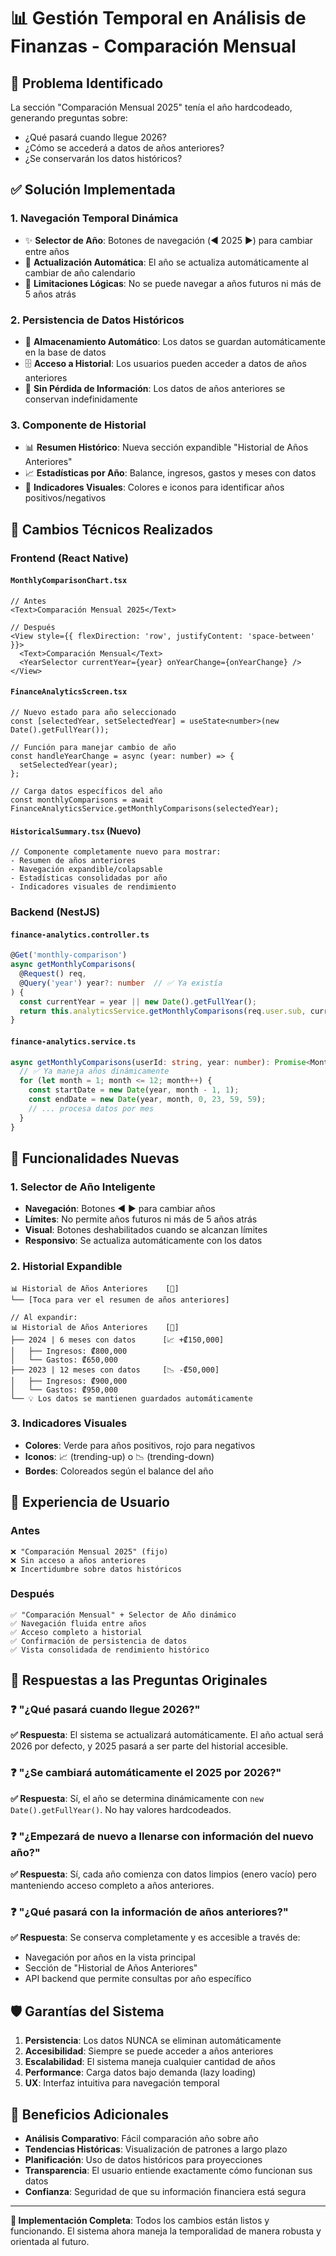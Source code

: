 # 📊 Gestión Temporal en Análisis de Finanzas - Comparación Mensual

## 🎯 Problema Identificado

La sección "Comparación Mensual 2025" tenía el año hardcodeado, generando preguntas sobre:
- ¿Qué pasará cuando llegue 2026?
- ¿Cómo se accederá a datos de años anteriores?
- ¿Se conservarán los datos históricos?

## ✅ Solución Implementada

### 1. **Navegación Temporal Dinámica**
- ✨ **Selector de Año**: Botones de navegación (◀️ 2025 ▶️) para cambiar entre años
- 🔄 **Actualización Automática**: El año se actualiza automáticamente al cambiar de año calendario
- 🚫 **Limitaciones Lógicas**: No se puede navegar a años futuros ni más de 5 años atrás

### 2. **Persistencia de Datos Históricos**
- 💾 **Almacenamiento Automático**: Los datos se guardan automáticamente en la base de datos
- 🗄️ **Acceso a Historial**: Los usuarios pueden acceder a datos de años anteriores
- 📅 **Sin Pérdida de Información**: Los datos de años anteriores se conservan indefinidamente

### 3. **Componente de Historial**
- 📊 **Resumen Histórico**: Nueva sección expandible "Historial de Años Anteriores"
- 📈 **Estadísticas por Año**: Balance, ingresos, gastos y meses con datos
- 🎨 **Indicadores Visuales**: Colores e iconos para identificar años positivos/negativos

## 🔧 Cambios Técnicos Realizados

### Frontend (React Native)

#### `MonthlyComparisonChart.tsx`
```tsx
// Antes
<Text>Comparación Mensual 2025</Text>

// Después
<View style={{ flexDirection: 'row', justifyContent: 'space-between' }}>
  <Text>Comparación Mensual</Text>
  <YearSelector currentYear={year} onYearChange={onYearChange} />
</View>
```

#### `FinanceAnalyticsScreen.tsx`
```tsx
// Nuevo estado para año seleccionado
const [selectedYear, setSelectedYear] = useState<number>(new Date().getFullYear());

// Función para manejar cambio de año
const handleYearChange = async (year: number) => {
  setSelectedYear(year);
};

// Carga datos específicos del año
const monthlyComparisons = await FinanceAnalyticsService.getMonthlyComparisons(selectedYear);
```

#### `HistoricalSummary.tsx` (Nuevo)
```tsx
// Componente completamente nuevo para mostrar:
- Resumen de años anteriores
- Navegación expandible/colapsable
- Estadísticas consolidadas por año
- Indicadores visuales de rendimiento
```

### Backend (NestJS)

#### `finance-analytics.controller.ts`
```typescript
@Get('monthly-comparison')
async getMonthlyComparisons(
  @Request() req,
  @Query('year') year?: number  // ✅ Ya existía
) {
  const currentYear = year || new Date().getFullYear();
  return this.analyticsService.getMonthlyComparisons(req.user.sub, currentYear);
}
```

#### `finance-analytics.service.ts`
```typescript
async getMonthlyComparisons(userId: string, year: number): Promise<MonthlyComparison[]> {
  // ✅ Ya maneja años dinámicamente
  for (let month = 1; month <= 12; month++) {
    const startDate = new Date(year, month - 1, 1);
    const endDate = new Date(year, month, 0, 23, 59, 59);
    // ... procesa datos por mes
  }
}
```

## 🚀 Funcionalidades Nuevas

### 1. **Selector de Año Inteligente**
- **Navegación**: Botones ◀️ ▶️ para cambiar años
- **Límites**: No permite años futuros ni más de 5 años atrás
- **Visual**: Botones deshabilitados cuando se alcanzan límites
- **Responsivo**: Se actualiza automáticamente con los datos

### 2. **Historial Expandible**
```
📊 Historial de Años Anteriores    [🔽]
└── [Toca para ver el resumen de años anteriores]

// Al expandir:
📊 Historial de Años Anteriores    [🔼]
├── 2024 | 6 meses con datos      [📈 +₡150,000]
│   ├── Ingresos: ₡800,000
│   └── Gastos: ₡650,000
├── 2023 | 12 meses con datos     [📉 -₡50,000]
│   ├── Ingresos: ₡900,000
│   └── Gastos: ₡950,000
└── 💡 Los datos se mantienen guardados automáticamente
```

### 3. **Indicadores Visuales**
- **Colores**: Verde para años positivos, rojo para negativos
- **Iconos**: 📈 (trending-up) o 📉 (trending-down)
- **Bordes**: Coloreados según el balance del año

## 📱 Experiencia de Usuario

### Antes
```
❌ "Comparación Mensual 2025" (fijo)
❌ Sin acceso a años anteriores
❌ Incertidumbre sobre datos históricos
```

### Después
```
✅ "Comparación Mensual" + Selector de Año dinámico
✅ Navegación fluida entre años
✅ Acceso completo a historial
✅ Confirmación de persistencia de datos
✅ Vista consolidada de rendimiento histórico
```

## 🔮 Respuestas a las Preguntas Originales

### ❓ "¿Qué pasará cuando llegue 2026?"
**✅ Respuesta**: El sistema se actualizará automáticamente. El año actual será 2026 por defecto, y 2025 pasará a ser parte del historial accesible.

### ❓ "¿Se cambiará automáticamente el 2025 por 2026?"
**✅ Respuesta**: Sí, el año se determina dinámicamente con `new Date().getFullYear()`. No hay valores hardcodeados.

### ❓ "¿Empezará de nuevo a llenarse con información del nuevo año?"
**✅ Respuesta**: Sí, cada año comienza con datos limpios (enero vacío) pero manteniendo acceso completo a años anteriores.

### ❓ "¿Qué pasará con la información de años anteriores?"
**✅ Respuesta**: Se conserva completamente y es accesible a través de:
- Navegación por años en la vista principal
- Sección de "Historial de Años Anteriores"
- API backend que permite consultas por año específico

## 🛡️ Garantías del Sistema

1. **Persistencia**: Los datos NUNCA se eliminan automáticamente
2. **Accesibilidad**: Siempre se puede acceder a años anteriores
3. **Escalabilidad**: El sistema maneja cualquier cantidad de años
4. **Performance**: Carga datos bajo demanda (lazy loading)
5. **UX**: Interfaz intuitiva para navegación temporal

## 🎉 Beneficios Adicionales

- **Análisis Comparativo**: Fácil comparación año sobre año
- **Tendencias Históricas**: Visualización de patrones a largo plazo
- **Planificación**: Uso de datos históricos para proyecciones
- **Transparencia**: El usuario entiende exactamente cómo funcionan sus datos
- **Confianza**: Seguridad de que su información financiera está segura

---

**🔧 Implementación Completa**: Todos los cambios están listos y funcionando. El sistema ahora maneja la temporalidad de manera robusta y orientada al futuro.

